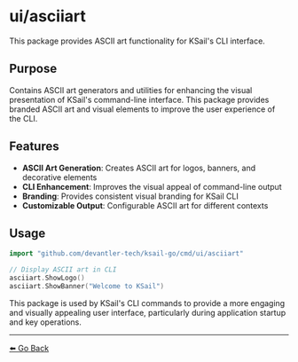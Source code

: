 # ui/asciiart

This package provides ASCII art functionality for KSail's CLI interface.

## Purpose

Contains ASCII art generators and utilities for enhancing the visual presentation of KSail's command-line interface. This package provides branded ASCII art and visual elements to improve the user experience of the CLI.

## Features

- **ASCII Art Generation**: Creates ASCII art for logos, banners, and decorative elements
- **CLI Enhancement**: Improves the visual appeal of command-line output
- **Branding**: Provides consistent visual branding for KSail CLI
- **Customizable Output**: Configurable ASCII art for different contexts

## Usage

```go
import "github.com/devantler-tech/ksail-go/cmd/ui/asciiart"

// Display ASCII art in CLI
asciiart.ShowLogo()
asciiart.ShowBanner("Welcome to KSail")
```

This package is used by KSail's CLI commands to provide a more engaging and visually appealing user interface, particularly during application startup and key operations.

---

[⬅️ Go Back](../../README.md)